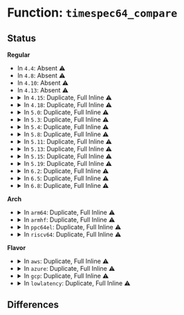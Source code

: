 # Function: <code>timespec64_compare</code>

## Status
<b>Regular</b>
<ul>
<li>
In <code>4.4</code>: Absent ⚠️
</li>
<li>
In <code>4.8</code>: Absent ⚠️
</li>
<li>
In <code>4.10</code>: Absent ⚠️
</li>
<li>
In <code>4.13</code>: Absent ⚠️
</li>
<li>
<details>
<summary>In <code>4.15</code>: Duplicate, Full Inline ⚠️</summary>

**Collision:** Static Duplication

**Inline:** Full

**Transformation:** False

**Instances:**

```
In arch/x86/xen/time.c (ffffffff8101b710)
Location: include/linux/time64.h:53
Inline: True
Inline callers:
  - arch/x86/xen/time.c:xen_pvclock_gtod_notify
```
```
In kernel/time/timekeeping.c (ffffffff8110cec8)
Location: include/linux/time64.h:53
Inline: True
Inline callers:
  - kernel/time/timekeeping.c:timekeeping_resume
  - kernel/time/timekeeping.c:timekeeping_inject_offset
  - kernel/time/timekeeping.c:do_settimeofday64
```
```
In fs/inode.c (ffffffff81294a73)
Location: include/linux/time64.h:53
Inline: True
Inline callers:
  - fs/inode.c:__atime_needs_update
  - fs/inode.c:__atime_needs_update
```
</details>
</li>
<li>
<details>
<summary>In <code>4.18</code>: Duplicate, Full Inline ⚠️</summary>

**Collision:** Static Duplication

**Inline:** Full

**Transformation:** False

**Instances:**

```
In arch/x86/xen/time.c (ffffffff8101c050)
Location: include/linux/time64.h:54
Inline: True
Inline callers:
  - arch/x86/xen/time.c:xen_pvclock_gtod_notify
```
```
In kernel/time/timekeeping.c (ffffffff811189f3)
Location: include/linux/time64.h:54
Inline: True
Inline callers:
  - kernel/time/timekeeping.c:timekeeping_resume
  - kernel/time/timekeeping.c:timekeeping_inject_offset
```
```
In fs/inode.c (ffffffff812bac58)
Location: include/linux/time64.h:54
Inline: True
Inline callers:
  - fs/inode.c:__atime_needs_update
  - fs/inode.c:__atime_needs_update
```
</details>
</li>
<li>
<details>
<summary>In <code>5.0</code>: Duplicate, Full Inline ⚠️</summary>

**Collision:** Static Duplication

**Inline:** Full

**Transformation:** False

**Instances:**

```
In arch/x86/xen/time.c (ffffffff8101bb90)
Location: include/linux/time64.h:55
Inline: True
Inline callers:
  - arch/x86/xen/time.c:xen_pvclock_gtod_notify
```
```
In kernel/time/timekeeping.c (ffffffff811244d2)
Location: include/linux/time64.h:55
Inline: True
Inline callers:
  - kernel/time/timekeeping.c:timekeeping_resume
  - kernel/time/timekeeping.c:timekeeping_init
  - kernel/time/timekeeping.c:timekeeping_inject_offset
```
```
In fs/inode.c (ffffffff812cfe76)
Location: include/linux/time64.h:55
Inline: True
Inline callers:
  - fs/inode.c:atime_needs_update
  - fs/inode.c:atime_needs_update
```
</details>
</li>
<li>
<details>
<summary>In <code>5.3</code>: Duplicate, Full Inline ⚠️</summary>

**Collision:** Static Duplication

**Inline:** Full

**Transformation:** False

**Instances:**

```
In arch/x86/xen/time.c (ffffffff8101d6d0)
Location: include/linux/time64.h:58
Inline: True
Inline callers:
  - arch/x86/xen/time.c:xen_pvclock_gtod_notify
```
```
In kernel/time/timekeeping.c (ffffffff8112ee12)
Location: include/linux/time64.h:58
Inline: True
Inline callers:
  - kernel/time/timekeeping.c:timekeeping_resume
  - kernel/time/timekeeping.c:timekeeping_init
  - kernel/time/timekeeping.c:timekeeping_inject_offset
```
```
In fs/inode.c (ffffffff812ecdc2)
Location: include/linux/time64.h:58
Inline: True
Inline callers:
  - fs/inode.c:atime_needs_update
  - fs/inode.c:atime_needs_update
```
</details>
</li>
<li>
<details>
<summary>In <code>5.4</code>: Duplicate, Full Inline ⚠️</summary>

**Collision:** Static Duplication

**Inline:** Full

**Transformation:** False

**Instances:**

```
In arch/x86/xen/time.c (ffffffff8101dfd0)
Location: include/linux/time64.h:60
Inline: True
Inline callers:
  - arch/x86/xen/time.c:xen_pvclock_gtod_notify
```
```
In kernel/time/timekeeping.c (ffffffff8113add2)
Location: include/linux/time64.h:60
Inline: True
Inline callers:
  - kernel/time/timekeeping.c:timekeeping_resume
  - kernel/time/timekeeping.c:timekeeping_init
  - kernel/time/timekeeping.c:timekeeping_inject_offset
```
```
In fs/inode.c (ffffffff812fe952)
Location: include/linux/time64.h:60
Inline: True
Inline callers:
  - fs/inode.c:atime_needs_update
  - fs/inode.c:atime_needs_update
```
</details>
</li>
<li>
<details>
<summary>In <code>5.8</code>: Duplicate, Full Inline ⚠️</summary>

**Collision:** Static Duplication

**Inline:** Full

**Transformation:** False

**Instances:**

```
In arch/x86/xen/time.c (ffffffff810205b0)
Location: include/linux/time64.h:52
Inline: True
Inline callers:
  - arch/x86/xen/time.c:xen_pvclock_gtod_notify
```
```
In kernel/time/timekeeping.c (ffffffff81149f27)
Location: include/linux/time64.h:52
Inline: True
Inline callers:
  - kernel/time/timekeeping.c:timekeeping_resume
  - kernel/time/timekeeping.c:timekeeping_init
  - kernel/time/timekeeping.c:timekeeping_inject_offset
```
```
In fs/inode.c (ffffffff813379f2)
Location: include/linux/time64.h:52
Inline: True
Inline callers:
  - fs/inode.c:atime_needs_update
  - fs/inode.c:atime_needs_update
```
</details>
</li>
<li>
<details>
<summary>In <code>5.11</code>: Duplicate, Full Inline ⚠️</summary>

**Collision:** Static Duplication

**Inline:** Full

**Transformation:** False

**Instances:**

```
In arch/x86/xen/time.c (ffffffff81020ff0)
Location: include/linux/time64.h:52
Inline: True
Inline callers:
  - arch/x86/xen/time.c:xen_pvclock_gtod_notify
```
```
In kernel/time/timekeeping.c (ffffffff81146477)
Location: include/linux/time64.h:52
Inline: True
Inline callers:
  - kernel/time/timekeeping.c:timekeeping_resume
  - kernel/time/timekeeping.c:timekeeping_init
  - kernel/time/timekeeping.c:timekeeping_inject_offset
```
```
In fs/inode.c (ffffffff81343332)
Location: include/linux/time64.h:52
Inline: True
Inline callers:
  - fs/inode.c:atime_needs_update
  - fs/inode.c:atime_needs_update
```
</details>
</li>
<li>
<details>
<summary>In <code>5.13</code>: Duplicate, Full Inline ⚠️</summary>

**Collision:** Static Duplication

**Inline:** Full

**Transformation:** False

**Instances:**

```
In arch/x86/xen/time.c (ffffffff81023390)
Location: include/linux/time64.h:52
Inline: True
Inline callers:
  - arch/x86/xen/time.c:xen_pvclock_gtod_notify
```
```
In kernel/time/timekeeping.c (ffffffff811474d7)
Location: include/linux/time64.h:52
Inline: True
Inline callers:
  - kernel/time/timekeeping.c:timekeeping_resume
  - kernel/time/timekeeping.c:timekeeping_init
  - kernel/time/timekeeping.c:timekeeping_inject_offset
```
```
In fs/inode.c (ffffffff81349601)
Location: include/linux/time64.h:52
Inline: True
Inline callers:
  - fs/inode.c:atime_needs_update
  - fs/inode.c:atime_needs_update
```
</details>
</li>
<li>
<details>
<summary>In <code>5.15</code>: Duplicate, Full Inline ⚠️</summary>

**Collision:** Static Duplication

**Inline:** Full

**Transformation:** False

**Instances:**

```
In arch/x86/xen/time.c (ffffffff8102756e)
Location: include/linux/time64.h:54
Inline: True
Inline callers:
  - arch/x86/xen/time.c:xen_pvclock_gtod_notify
```
```
In kernel/time/timekeeping.c (ffffffff8116afd7)
Location: include/linux/time64.h:54
Inline: True
Inline callers:
  - kernel/time/timekeeping.c:timekeeping_resume
  - kernel/time/timekeeping.c:timekeeping_init
  - kernel/time/timekeeping.c:timekeeping_inject_offset
```
```
In fs/inode.c (ffffffff81397351)
Location: include/linux/time64.h:54
Inline: True
Inline callers:
  - fs/inode.c:atime_needs_update
  - fs/inode.c:atime_needs_update
```
</details>
</li>
<li>
<details>
<summary>In <code>5.19</code>: Duplicate, Full Inline ⚠️</summary>

**Collision:** Static Duplication

**Inline:** Full

**Transformation:** False

**Instances:**

```
In arch/x86/xen/time.c (ffffffff8102b862)
Location: include/linux/time64.h:54
Inline: True
Inline callers:
  - arch/x86/xen/time.c:xen_pvclock_gtod_notify
```
```
In kernel/time/timekeeping.c (ffffffff8119ee4a)
Location: include/linux/time64.h:54
Inline: True
Inline callers:
  - kernel/time/timekeeping.c:timekeeping_resume
  - kernel/time/timekeeping.c:timekeeping_init
  - kernel/time/timekeeping.c:timekeeping_inject_offset
  - kernel/time/timekeeping.c:do_settimeofday64
```
```
In fs/inode.c (ffffffff814194fb)
Location: include/linux/time64.h:54
Inline: True
Inline callers:
  - fs/inode.c:atime_needs_update
  - fs/inode.c:atime_needs_update
```
</details>
</li>
<li>
<details>
<summary>In <code>6.2</code>: Duplicate, Full Inline ⚠️</summary>

**Collision:** Static Duplication

**Inline:** Full

**Transformation:** False

**Instances:**

```
In arch/x86/xen/time.c (ffffffff810325b2)
Location: include/linux/time64.h:57
Inline: True
Inline callers:
  - arch/x86/xen/time.c:xen_pvclock_gtod_notify
```
```
In kernel/time/timekeeping.c (ffffffff811ddaca)
Location: include/linux/time64.h:57
Inline: True
Inline callers:
  - kernel/time/timekeeping.c:timekeeping_resume
  - kernel/time/timekeeping.c:timekeeping_init
  - kernel/time/timekeeping.c:timekeeping_inject_offset
  - kernel/time/timekeeping.c:do_settimeofday64
```
```
In fs/inode.c (ffffffff814a4f2f)
Location: include/linux/time64.h:57
Inline: True
Inline callers:
  - fs/inode.c:atime_needs_update
  - fs/inode.c:atime_needs_update
```
</details>
</li>
<li>
<details>
<summary>In <code>6.5</code>: Duplicate, Full Inline ⚠️</summary>

**Collision:** Static Duplication

**Inline:** Full

**Transformation:** False

**Instances:**

```
In arch/x86/xen/time.c (ffffffff81032552)
Location: include/linux/time64.h:57
Inline: True
Inline callers:
  - arch/x86/xen/time.c:xen_pvclock_gtod_notify
```
```
In kernel/time/timekeeping.c (ffffffff811f1f9a)
Location: include/linux/time64.h:57
Inline: True
Inline callers:
  - kernel/time/timekeeping.c:timekeeping_resume
  - kernel/time/timekeeping.c:timekeeping_init
  - kernel/time/timekeeping.c:timekeeping_inject_offset
  - kernel/time/timekeeping.c:do_settimeofday64
```
```
In fs/inode.c (ffffffff814da1a7)
Location: include/linux/time64.h:57
Inline: True
Inline callers:
  - fs/inode.c:atime_needs_update
  - fs/inode.c:atime_needs_update
```
</details>
</li>
<li>
<details>
<summary>In <code>6.8</code>: Duplicate, Full Inline ⚠️</summary>

**Collision:** Static Duplication

**Inline:** Full

**Transformation:** False

**Instances:**

```
In arch/x86/xen/time.c (ffffffff81038842)
Location: include/linux/time64.h:57
Inline: True
Inline callers:
  - arch/x86/xen/time.c:xen_pvclock_gtod_notify
```
```
In kernel/time/timekeeping.c (ffffffff812080da)
Location: include/linux/time64.h:57
Inline: True
Inline callers:
  - kernel/time/timekeeping.c:timekeeping_resume
  - kernel/time/timekeeping.c:timekeeping_init
  - kernel/time/timekeeping.c:timekeeping_inject_offset
  - kernel/time/timekeeping.c:do_settimeofday64
```
```
In fs/inode.c (ffffffff8150c7df)
Location: include/linux/time64.h:57
Inline: True
Inline callers:
  - fs/inode.c:atime_needs_update
  - fs/inode.c:atime_needs_update
```
</details>
</li>
</ul>
<b>Arch</b>
<ul>
<li>
<details>
<summary>In <code>arm64</code>: Duplicate, Full Inline ⚠️</summary>

**Collision:** Static Duplication

**Inline:** Full

**Transformation:** False

**Instances:**

```
In arch/arm/xen/enlighten.c (ffff8000100f0160)
Location: include/linux/time64.h:60
Inline: True
Inline callers:
  - arch/arm/xen/enlighten.c:xen_pvclock_gtod_notify
```
```
In kernel/time/timekeeping.c (ffff8000101a4f74)
Location: include/linux/time64.h:60
Inline: True
Inline callers:
  - kernel/time/timekeeping.c:timekeeping_resume
  - kernel/time/timekeeping.c:timekeeping_init
  - kernel/time/timekeeping.c:timekeeping_inject_offset
```
```
In fs/inode.c (ffff8000103af828)
Location: include/linux/time64.h:60
Inline: True
Inline callers:
  - fs/inode.c:atime_needs_update
  - fs/inode.c:atime_needs_update
```
</details>
</li>
<li>
<details>
<summary>In <code>armhf</code>: Duplicate, Full Inline ⚠️</summary>

**Collision:** Static Duplication

**Inline:** Full

**Transformation:** False

**Instances:**

```
In kernel/time/timekeeping.c (c03efec8)
Location: include/linux/time64.h:60
Inline: True
Inline callers:
  - kernel/time/timekeeping.c:timekeeping_resume
  - kernel/time/timekeeping.c:timekeeping_init
  - kernel/time/timekeeping.c:timekeeping_inject_offset
```
```
In fs/inode.c (c058f5c8)
Location: include/linux/time64.h:60
Inline: True
Inline callers:
  - fs/inode.c:atime_needs_update
  - fs/inode.c:atime_needs_update
```
</details>
</li>
<li>
<details>
<summary>In <code>ppc64el</code>: Duplicate, Full Inline ⚠️</summary>

**Collision:** Static Duplication

**Inline:** Full

**Transformation:** False

**Instances:**

```
In kernel/time/timekeeping.c (c000000000206c44)
Location: include/linux/time64.h:60
Inline: True
Inline callers:
  - kernel/time/timekeeping.c:timekeeping_resume
  - kernel/time/timekeeping.c:timekeeping_init
  - kernel/time/timekeeping.c:timekeeping_inject_offset
```
```
In fs/inode.c (c0000000004ab3a8)
Location: include/linux/time64.h:60
Inline: True
Inline callers:
  - fs/inode.c:atime_needs_update
  - fs/inode.c:atime_needs_update
```
</details>
</li>
<li>
<details>
<summary>In <code>riscv64</code>: Duplicate, Full Inline ⚠️</summary>

**Collision:** Static Duplication

**Inline:** Full

**Transformation:** False

**Instances:**

```
In kernel/time/timekeeping.c (ffffffe0001314f4)
Location: include/linux/time64.h:60
Inline: True
Inline callers:
  - kernel/time/timekeeping.c:timekeeping_resume
  - kernel/time/timekeeping.c:timekeeping_init
  - kernel/time/timekeeping.c:timekeeping_inject_offset
```
```
In fs/inode.c (ffffffe0002742aa)
Location: include/linux/time64.h:60
Inline: True
Inline callers:
  - fs/inode.c:atime_needs_update
  - fs/inode.c:atime_needs_update
```
</details>
</li>
</ul>
<b>Flavor</b>
<ul>
<li>
<details>
<summary>In <code>aws</code>: Duplicate, Full Inline ⚠️</summary>

**Collision:** Static Duplication

**Inline:** Full

**Transformation:** False

**Instances:**

```
In arch/x86/xen/time.c (ffffffff8101dfd0)
Location: include/linux/time64.h:60
Inline: True
Inline callers:
  - arch/x86/xen/time.c:xen_pvclock_gtod_notify
```
```
In kernel/time/timekeeping.c (ffffffff81133582)
Location: include/linux/time64.h:60
Inline: True
Inline callers:
  - kernel/time/timekeeping.c:timekeeping_resume
  - kernel/time/timekeeping.c:timekeeping_init
  - kernel/time/timekeeping.c:timekeeping_inject_offset
```
```
In fs/inode.c (ffffffff812f6f32)
Location: include/linux/time64.h:60
Inline: True
Inline callers:
  - fs/inode.c:atime_needs_update
  - fs/inode.c:atime_needs_update
```
</details>
</li>
<li>
<details>
<summary>In <code>azure</code>: Duplicate, Full Inline ⚠️</summary>

**Collision:** Static Duplication

**Inline:** Full

**Transformation:** False

**Instances:**

```
In kernel/time/timekeeping.c (ffffffff81125fe2)
Location: include/linux/time64.h:60
Inline: True
Inline callers:
  - kernel/time/timekeeping.c:timekeeping_resume
  - kernel/time/timekeeping.c:timekeeping_init
  - kernel/time/timekeeping.c:timekeeping_inject_offset
```
```
In fs/inode.c (ffffffff812e7b52)
Location: include/linux/time64.h:60
Inline: True
Inline callers:
  - fs/inode.c:atime_needs_update
  - fs/inode.c:atime_needs_update
```
</details>
</li>
<li>
<details>
<summary>In <code>gcp</code>: Duplicate, Full Inline ⚠️</summary>

**Collision:** Static Duplication

**Inline:** Full

**Transformation:** False

**Instances:**

```
In arch/x86/xen/time.c (ffffffff8101df90)
Location: include/linux/time64.h:60
Inline: True
Inline callers:
  - arch/x86/xen/time.c:xen_pvclock_gtod_notify
```
```
In kernel/time/timekeeping.c (ffffffff811312a2)
Location: include/linux/time64.h:60
Inline: True
Inline callers:
  - kernel/time/timekeeping.c:timekeeping_resume
  - kernel/time/timekeeping.c:timekeeping_init
  - kernel/time/timekeeping.c:timekeeping_inject_offset
```
```
In fs/inode.c (ffffffff812f4d42)
Location: include/linux/time64.h:60
Inline: True
Inline callers:
  - fs/inode.c:atime_needs_update
  - fs/inode.c:atime_needs_update
```
</details>
</li>
<li>
<details>
<summary>In <code>lowlatency</code>: Duplicate, Full Inline ⚠️</summary>

**Collision:** Static Duplication

**Inline:** Full

**Transformation:** False

**Instances:**

```
In arch/x86/xen/time.c (ffffffff8101e210)
Location: include/linux/time64.h:60
Inline: True
Inline callers:
  - arch/x86/xen/time.c:xen_pvclock_gtod_notify
```
```
In kernel/time/timekeeping.c (ffffffff8113dcc2)
Location: include/linux/time64.h:60
Inline: True
Inline callers:
  - kernel/time/timekeeping.c:timekeeping_resume
  - kernel/time/timekeeping.c:timekeeping_init
  - kernel/time/timekeeping.c:timekeeping_inject_offset
```
```
In fs/inode.c (ffffffff81305ed2)
Location: include/linux/time64.h:60
Inline: True
Inline callers:
  - fs/inode.c:atime_needs_update
  - fs/inode.c:atime_needs_update
```
</details>
</li>
</ul>

## Differences
